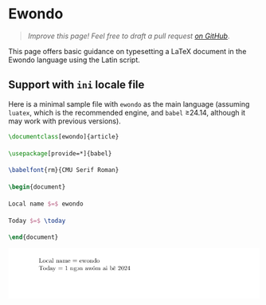 # Ewondo

<blockquote>
  <p><em>Improve this page! Feel free to draft a pull request <a href="https://github.com/latex3/babel/tree/docs/docs">on GitHub</a></em>.</p>
</blockquote>

This page offers basic guidance on typesetting a LaTeX document in the
Ewondo language using the Latin script.

## Support with `ini` locale file

Here is a minimal sample file with `ewondo` as the main language
(assuming `luatex`, which is the recommended engine, and `babel` ≥24.14,
although it may work with previous versions).

```tex
\documentclass[ewondo]{article}

\usepackage[provide=*]{babel}

\babelfont{rm}{CMU Serif Roman}

\begin{document}

Local name $=$ ewondo

Today $=$ \today

\end{document}
```

![](../media/locale-ewondo.png)